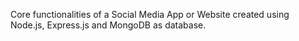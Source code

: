 Core functionalities of a Social Media App or Website created using Node.js, Express.js and MongoDB as database.
